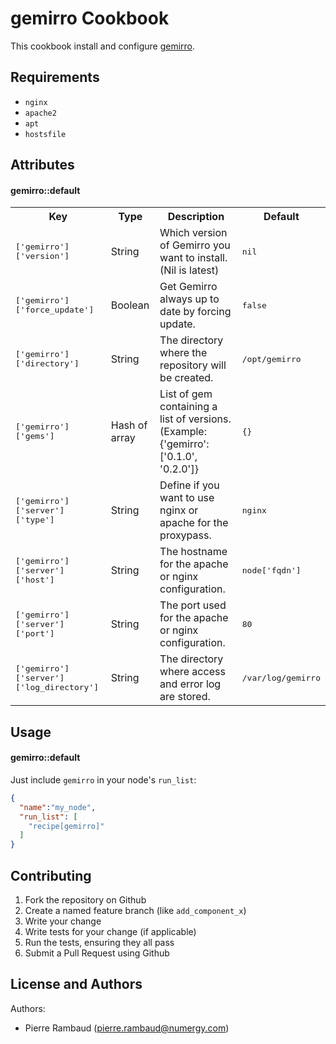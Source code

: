 # gemirro Cookbook

This cookbook install and configure [gemirro][gemirro].

## Requirements

- `nginx`
- `apache2`
- `apt`
- `hostsfile`

## Attributes

#### gemirro::default
<table>
  <tr>
    <th>Key</th>
    <th>Type</th>
    <th>Description</th>
    <th>Default</th>
  </tr>
  <tr>
    <td><tt>['gemirro']['version']</tt></td>
    <td>String</td>
    <td>Which version of Gemirro you want to install. (Nil is latest)</td>
    <td><tt>nil</tt></td>
  </tr>
  <tr>
    <td><tt>['gemirro']['force_update']</tt></td>
    <td>Boolean</td>
    <td>Get Gemirro always up to date by forcing update.</td>
    <td><tt>false</tt></td>
  </tr>
  <tr>
    <td><tt>['gemirro']['directory']</tt></td>
    <td>String</td>
    <td>The directory where the repository will be created.</td>
    <td><tt>/opt/gemirro</tt></td>
  </tr>
  <tr>
    <td><tt>['gemirro']['gems']</tt></td>
    <td>Hash of array</td>
    <td>List of gem containing a list of versions. (Example: {'gemirro': ['0.1.0', '0.2.0']}</td>
    <td><tt>{}</tt></td>
  </tr>
  <tr>
    <td><tt>['gemirro']['server']['type']</tt></td>
    <td>String</td>
    <td>Define if you want to use nginx or apache for the proxypass.</td>
    <td><tt>nginx</tt></td>
  </tr>
  <tr>
    <td><tt>['gemirro']['server']['host']</tt></td>
    <td>String</td>
    <td>The hostname for the apache or nginx configuration.</td>
    <td><tt>node['fqdn']</tt></td>
  </tr>
  <tr>
    <td><tt>['gemirro']['server']['port']</tt></td>
    <td>String</td>
    <td>The port used for the apache or nginx configuration.</td>
    <td><tt>80</tt></td>
  </tr>
  <tr>
    <td><tt>['gemirro']['server']['log_directory']</tt></td>
    <td>String</td>
    <td>The directory where access and error log are stored.</td>
    <td><tt>/var/log/gemirro</tt></td>
  </tr>
</table>

## Usage

#### gemirro::default

Just include `gemirro` in your node's `run_list`:

```json
{
  "name":"my_node",
  "run_list": [
    "recipe[gemirro]"
  ]
}
```

## Contributing

1. Fork the repository on Github
2. Create a named feature branch (like `add_component_x`)
3. Write your change
4. Write tests for your change (if applicable)
5. Run the tests, ensuring they all pass
6. Submit a Pull Request using Github

## License and Authors

Authors:

 - Pierre Rambaud (pierre.rambaud@numergy.com)

[gemirro]:            https://github.com/PierreRambaud/gemirro
